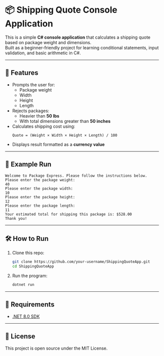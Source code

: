 # 📦 Shipping Quote Console Application

This is a simple **C# console application** that calculates a shipping quote based on package weight and dimensions.  
Built as a beginner-friendly project for learning conditional statements, input validation, and basic arithmetic in C#.

---

## 🚀 Features
- Prompts the user for:
  - Package weight
  - Width
  - Height
  - Length
- Rejects packages:
  - Heavier than **50 lbs**
  - With total dimensions greater than **50 inches**
- Calculates shipping cost using:
  ```
  Quote = (Weight × Width × Height × Length) / 100
  ```
- Displays result formatted as a **currency value**

---

## 📖 Example Run
```
Welcome to Package Express. Please follow the instructions below.
Please enter the package weight:
40
Please enter the package width:
10
Please enter the package height:
12
Please enter the package length:
11
Your estimated total for shipping this package is: $528.00
Thank you!
```

---

## 🛠️ How to Run
1. Clone this repo:
   ```bash
   git clone https://github.com/your-username/ShippingQuoteApp.git
   cd ShippingQuoteApp
   ```
2. Run the program:
   ```bash
   dotnet run
   ```

---

## 📌 Requirements
- [.NET 8.0 SDK](https://dotnet.microsoft.com/download)

---

## 📜 License
This project is open source under the MIT License.
